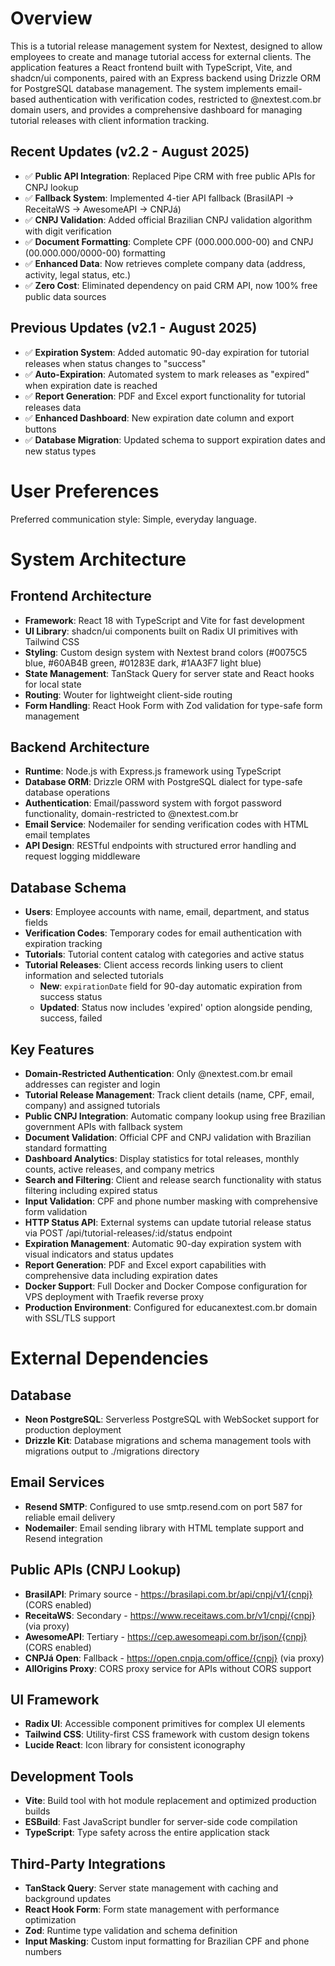 # Overview

This is a tutorial release management system for Nextest, designed to allow employees to create and manage tutorial access for external clients. The application features a React frontend built with TypeScript, Vite, and shadcn/ui components, paired with an Express backend using Drizzle ORM for PostgreSQL database management. The system implements email-based authentication with verification codes, restricted to @nextest.com.br domain users, and provides a comprehensive dashboard for managing tutorial releases with client information tracking.

## Recent Updates (v2.2 - August 2025)
- ✅ **Public API Integration**: Replaced Pipe CRM with free public APIs for CNPJ lookup
- ✅ **Fallback System**: Implemented 4-tier API fallback (BrasilAPI → ReceitaWS → AwesomeAPI → CNPJá)
- ✅ **CNPJ Validation**: Added official Brazilian CNPJ validation algorithm with digit verification
- ✅ **Document Formatting**: Complete CPF (000.000.000-00) and CNPJ (00.000.000/0000-00) formatting
- ✅ **Enhanced Data**: Now retrieves complete company data (address, activity, legal status, etc.)
- ✅ **Zero Cost**: Eliminated dependency on paid CRM API, now 100% free public data sources

## Previous Updates (v2.1 - August 2025)
- ✅ **Expiration System**: Added automatic 90-day expiration for tutorial releases when status changes to "success"
- ✅ **Auto-Expiration**: Automated system to mark releases as "expired" when expiration date is reached
- ✅ **Report Generation**: PDF and Excel export functionality for tutorial releases data
- ✅ **Enhanced Dashboard**: New expiration date column and export buttons
- ✅ **Database Migration**: Updated schema to support expiration dates and new status types

# User Preferences

Preferred communication style: Simple, everyday language.

# System Architecture

## Frontend Architecture
- **Framework**: React 18 with TypeScript and Vite for fast development
- **UI Library**: shadcn/ui components built on Radix UI primitives with Tailwind CSS
- **Styling**: Custom design system with Nextest brand colors (#0075C5 blue, #60AB4B green, #01283E dark, #1AA3F7 light blue)
- **State Management**: TanStack Query for server state and React hooks for local state
- **Routing**: Wouter for lightweight client-side routing
- **Form Handling**: React Hook Form with Zod validation for type-safe form management

## Backend Architecture
- **Runtime**: Node.js with Express.js framework using TypeScript
- **Database ORM**: Drizzle ORM with PostgreSQL dialect for type-safe database operations
- **Authentication**: Email/password system with forgot password functionality, domain-restricted to @nextest.com.br
- **Email Service**: Nodemailer for sending verification codes with HTML email templates
- **API Design**: RESTful endpoints with structured error handling and request logging middleware

## Database Schema
- **Users**: Employee accounts with name, email, department, and status fields
- **Verification Codes**: Temporary codes for email authentication with expiration tracking
- **Tutorials**: Tutorial content catalog with categories and active status
- **Tutorial Releases**: Client access records linking users to client information and selected tutorials
  - **New**: `expirationDate` field for 90-day automatic expiration from success status
  - **Updated**: Status now includes 'expired' option alongside pending, success, failed

## Key Features
- **Domain-Restricted Authentication**: Only @nextest.com.br email addresses can register and login
- **Tutorial Release Management**: Track client details (name, CPF, email, company) and assigned tutorials
- **Public CNPJ Integration**: Automatic company lookup using free Brazilian government APIs with fallback system
- **Document Validation**: Official CPF and CNPJ validation with Brazilian standard formatting
- **Dashboard Analytics**: Display statistics for total releases, monthly counts, active releases, and company metrics
- **Search and Filtering**: Client and release search functionality with status filtering including expired status
- **Input Validation**: CPF and phone number masking with comprehensive form validation
- **HTTP Status API**: External systems can update tutorial release status via POST /api/tutorial-releases/:id/status endpoint
- **Expiration Management**: Automatic 90-day expiration system with visual indicators and status updates
- **Report Generation**: PDF and Excel export capabilities with comprehensive data including expiration dates
- **Docker Support**: Full Docker and Docker Compose configuration for VPS deployment with Traefik reverse proxy
- **Production Environment**: Configured for educanextest.com.br domain with SSL/TLS support

# External Dependencies

## Database
- **Neon PostgreSQL**: Serverless PostgreSQL with WebSocket support for production deployment
- **Drizzle Kit**: Database migrations and schema management tools with migrations output to ./migrations directory

## Email Services
- **Resend SMTP**: Configured to use smtp.resend.com on port 587 for reliable email delivery
- **Nodemailer**: Email sending library with HTML template support and Resend integration

## Public APIs (CNPJ Lookup)
- **BrasilAPI**: Primary source - https://brasilapi.com.br/api/cnpj/v1/{cnpj} (CORS enabled)
- **ReceitaWS**: Secondary - https://www.receitaws.com.br/v1/cnpj/{cnpj} (via proxy)
- **AwesomeAPI**: Tertiary - https://cep.awesomeapi.com.br/json/{cnpj} (CORS enabled)
- **CNPJá Open**: Fallback - https://open.cnpja.com/office/{cnpj} (via proxy)
- **AllOrigins Proxy**: CORS proxy service for APIs without CORS support

## UI Framework
- **Radix UI**: Accessible component primitives for complex UI elements
- **Tailwind CSS**: Utility-first CSS framework with custom design tokens
- **Lucide React**: Icon library for consistent iconography

## Development Tools
- **Vite**: Build tool with hot module replacement and optimized production builds
- **ESBuild**: Fast JavaScript bundler for server-side code compilation
- **TypeScript**: Type safety across the entire application stack

## Third-Party Integrations
- **TanStack Query**: Server state management with caching and background updates
- **React Hook Form**: Form state management with performance optimization
- **Zod**: Runtime type validation and schema definition
- **Input Masking**: Custom input formatting for Brazilian CPF and phone numbers